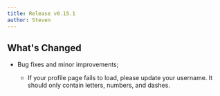 ```yaml
---
title: Release v0.15.1
author: Steven
---
```


## What's Changed

- Bug fixes and minor improvements;

  - If your profile page fails to load, please update your username. It should only contain letters, numbers, and dashes.
